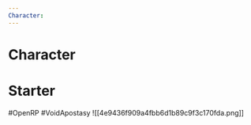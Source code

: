 ```yaml
---
Character: 
---
```

# Character


# Starter


  

#OpenRP #VoidApostasy 
![[4e9436f909a4fbb6d1b89c9f3c170fda.png]]